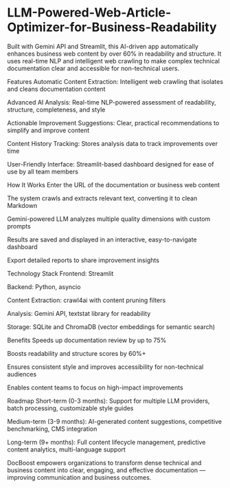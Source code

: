 # LLM-Powered-Web-Article-Optimizer-for-Business-Readability
Built with Gemini API and Streamlit, this AI-driven app automatically enhances business web content by over 60% in readability and structure. It uses real-time NLP and intelligent web crawling to make complex technical documentation clear and accessible for non-technical users.

Features
Automatic Content Extraction: Intelligent web crawling that isolates and cleans documentation content

Advanced AI Analysis: Real-time NLP-powered assessment of readability, structure, completeness, and style

Actionable Improvement Suggestions: Clear, practical recommendations to simplify and improve content

Content History Tracking: Stores analysis data to track improvements over time

User-Friendly Interface: Streamlit-based dashboard designed for ease of use by all team members

How It Works
Enter the URL of the documentation or business web content

The system crawls and extracts relevant text, converting it to clean Markdown

Gemini-powered LLM analyzes multiple quality dimensions with custom prompts

Results are saved and displayed in an interactive, easy-to-navigate dashboard

Export detailed reports to share improvement insights

Technology Stack
Frontend: Streamlit

Backend: Python, asyncio

Content Extraction: crawl4ai with content pruning filters

Analysis: Gemini API, textstat library for readability

Storage: SQLite and ChromaDB (vector embeddings for semantic search)

Benefits
Speeds up documentation review by up to 75%

Boosts readability and structure scores by 60%+

Ensures consistent style and improves accessibility for non-technical audiences

Enables content teams to focus on high-impact improvements

Roadmap
Short-term (0-3 months): Support for multiple LLM providers, batch processing, customizable style guides

Medium-term (3-9 months): AI-generated content suggestions, competitive benchmarking, CMS integration

Long-term (9+ months): Full content lifecycle management, predictive content analytics, multi-language support

DocBoost empowers organizations to transform dense technical and business content into clear, engaging, and effective documentation — improving communication and business outcomes.
